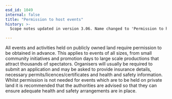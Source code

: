 ```yaml
---
esd_id: 1049
internal: false
title: "Permission to host events"
history: >-
  Scope notes updated in version 3.06. Name changed to 'Permission to host events' and scope notes updated in version 4.00.

---
```


All events and activities held on publicly owned land require permission to be obtained in advance. This applies to events of all sizes, from small community initiatives and promotion days to large scale productions that attract thousands of spectators. Organisers will usually be required to submit an application and may be asked to provide insurance details, necessary permits/licences/certificates and health and safety information. Whilst permission is not needed for events which are to be held on private land it is recommended that the authorities are advised so that they can ensure adequate health and safety arrangements are in place.

